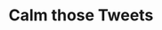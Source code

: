 ---
layout: page_project
id: tweets
status: progress
title: Calm those Tweets
tagline: Design for Angry Twitter Tweets
contributors: 
 - mallikaa
 - sarthakm
trellourl: 
facebookurl:
twitterurl:
behanceurl:
---